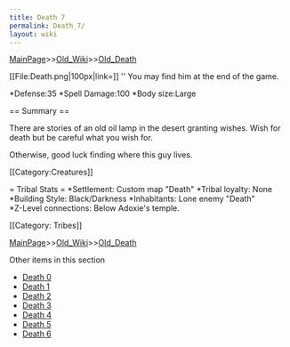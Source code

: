 ```yaml
---
title: Death 7
permalink: Death_7/
layout: wiki
---
```


[MainPage](/keeperrl_wiki/ "wikilink")>>[Old_Wiki](/keeperrl_wiki/Old_Wiki "wikilink")>>[Old_Death](/keeperrl_wiki/Old_Death "wikilink")

[[File:Death.png|100px|link=]] '' You may find him at the end of the game.

*Defense:35
*Spell Damage:100
*Body size:Large

== Summary ==

There are stories of an old oil lamp in the desert granting wishes. Wish for death but be careful what you wish for.

Otherwise, good luck finding where this guy lives.

[[Category:Creatures]]

= Tribal Stats =
*Settlement: Custom map &quot;Death&quot;
*Tribal loyalty: None
*Building Style: Black/Darkness
*Inhabitants: Lone enemy &quot;Death&quot;    
*Z-Level connections: Below Adoxie's temple.

[[Category: Tribes]]

[MainPage](/keeperrl_wiki/ "wikilink")>>[Old_Wiki](/keeperrl_wiki/Old_Wiki "wikilink")>>[Old_Death](/keeperrl_wiki/Old_Death "wikilink")

Other items in this section
-    [Death 0](/keeperrl_wiki/Death_0 "wikilink")
-    [Death 1](/keeperrl_wiki/Death_1 "wikilink")
-    [Death 2](/keeperrl_wiki/Death_2 "wikilink")
-    [Death 3](/keeperrl_wiki/Death_3 "wikilink")
-    [Death 4](/keeperrl_wiki/Death_4 "wikilink")
-    [Death 5](/keeperrl_wiki/Death_5 "wikilink")
-    [Death 6](/keeperrl_wiki/Death_6 "wikilink")
